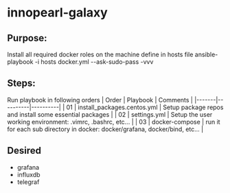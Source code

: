 # innopearl-galaxy

## Purpose: 
Install all required docker roles on the machine define in hosts file
ansible-playbook -i hosts docker.yml --ask-sudo-pass -vvv

## Steps:
Run playbook in following orders
| Order | Playbook | Comments |
|-------|----------|----------|
| 01 | install_packages.centos.yml | Setup package repos and install some essential packages |
| 02 | settings.yml | Setup the user working environment: .vimrc, .bashrc, etc... |
| 03 | docker-compose | run it for each sub directory in docker: docker/grafana, docker/bind, etc... |

## Desired
- grafana
- influxdb
- telegraf 

